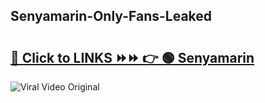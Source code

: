 
 ## Senyamarin-Only-Fans-Leaked

# <h2><a href="https://clipsfans.com/Senyamarin&ref=git">🔗 Click to LINKS ⏩⏩ 👉 🟢 Senyamarin </a></h2>

<a href="https://clipsfans.com/Senyamarin&ref=git" rel="nofollow" data-target="animated-image.originalLink"><img src="https://i.ibb.co.com/xMMVF88/686577567.gif" alt="Viral Video Original" style="max-width: 100%; display: inline-block;" data-target="animated-image.originalImage"></a>

